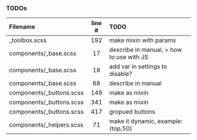 ### TODOs
| Filename | line # | TODO
|:------|:------:|:------
| _toolbox.scss | 192 | make mixin with params
| components/_base.scss | 17 | describe in manual, + how to use with JS
| components/_base.scss | 18 | add var in settings to disable?
| components/_base.scss | 68 | describe in manual
| components/_buttons.scss | 149 | make as mixin
| components/_buttons.scss | 341 | make as mixin
| components/_buttons.scss | 417 | gropued buttons
| components/_helpers.scss | 71 | make it dynamic, example: (top,50)